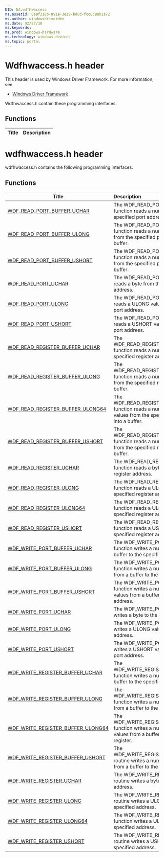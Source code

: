 ```yaml
---
UID: NA:wdfhwaccess
ms.assetid: 0e8f318b-891e-3e29-bd6d-fcc8c89b1a72
ms.author: windowsdriverdev
ms.date: 02/27/18
ms.keywords: 
ms.prod: windows-hardware
ms.technology: windows-devices
ms.topic: portal
---
```


# Wdfhwaccess.h header



This header is used by Windows Driver Framework. For more information, see
- [Windows Driver Framework](../_wdf/index.md)

Wdfhwaccess.h contain these programming interfaces:


## Functions

| Title   | Description   |
| ---- |:----

# wdfhwaccess.h header



wdfhwaccess.h contains the following programming interfaces:





## Functions
| Title | Description |
| ---- |:---- |
| [WDF_READ_PORT_BUFFER_UCHAR](nf-wdfhwaccess-wdf_read_port_buffer_uchar.md) | The WDF_READ_PORT_BUFFER_UCHAR function reads a number of bytes from the specified port address into a buffer. |
| [WDF_READ_PORT_BUFFER_ULONG](nf-wdfhwaccess-wdf_read_port_buffer_ulong.md) | The WDF_READ_PORT_BUFFER_ULONG function reads a number of ULONG values from the specified port address into a buffer. |
| [WDF_READ_PORT_BUFFER_USHORT](nf-wdfhwaccess-wdf_read_port_buffer_ushort.md) | The WDF_READ_PORT_BUFFER_USHORT function reads a number of USHORT values from the specified port address into a buffer. |
| [WDF_READ_PORT_UCHAR](nf-wdfhwaccess-wdf_read_port_uchar.md) | The WDF_READ_PORT_UCHAR function reads a byte from the specified port address. |
| [WDF_READ_PORT_ULONG](nf-wdfhwaccess-wdf_read_port_ulong.md) | The WDF_READ_PORT_ULONG function reads a ULONG value from the specified port address. |
| [WDF_READ_PORT_USHORT](nf-wdfhwaccess-wdf_read_port_ushort.md) | The WDF_READ_PORT_USHORT function reads a USHORT value from the specified port address. |
| [WDF_READ_REGISTER_BUFFER_UCHAR](nf-wdfhwaccess-wdf_read_register_buffer_uchar.md) | The WDF_READ_REGISTER_BUFFER_UCHAR function reads a number of bytes from the specified register address into a buffer. |
| [WDF_READ_REGISTER_BUFFER_ULONG](nf-wdfhwaccess-wdf_read_register_buffer_ulong.md) | The WDF_READ_REGISTER_BUFFER_ULONG function reads a number of ULONG values from the specified register address into a buffer. |
| [WDF_READ_REGISTER_BUFFER_ULONG64](nf-wdfhwaccess-wdf_read_register_buffer_ulong64.md) | The WDF_READ_REGISTER_BUFFER_ULONG64 function reads a number of ULONG64 values from the specified register address into a buffer. |
| [WDF_READ_REGISTER_BUFFER_USHORT](nf-wdfhwaccess-wdf_read_register_buffer_ushort.md) | The WDF_READ_REGISTER_BUFFER_USHORT function reads a number of USHORT values from the specified register address into a buffer. |
| [WDF_READ_REGISTER_UCHAR](nf-wdfhwaccess-wdf_read_register_uchar.md) | The WDF_READ_REGISTER_UCHAR function reads a byte from the specified register address. |
| [WDF_READ_REGISTER_ULONG](nf-wdfhwaccess-wdf_read_register_ulong.md) | The WDF_READ_REGISTER_ULONG function reads a ULONG value from the specified register address. |
| [WDF_READ_REGISTER_ULONG64](nf-wdfhwaccess-wdf_read_register_ulong64.md) | The WDF_READ_REGISTER_ULONG64 function reads a ULONG64 value from the specified register address. |
| [WDF_READ_REGISTER_USHORT](nf-wdfhwaccess-wdf_read_register_ushort.md) | The WDF_READ_REGISTER_USHORT function reads a USHORT value from the specified register address. |
| [WDF_WRITE_PORT_BUFFER_UCHAR](nf-wdfhwaccess-wdf_write_port_buffer_uchar.md) | The WDF_WRITE_PORT_BUFFER_UCHAR function writes a number of bytes from a buffer to the specified port. |
| [WDF_WRITE_PORT_BUFFER_ULONG](nf-wdfhwaccess-wdf_write_port_buffer_ulong.md) | The WDF_WRITE_PORT_BUFFER_ULONG function writes a number of ULONG values from a buffer to the specified port address. |
| [WDF_WRITE_PORT_BUFFER_USHORT](nf-wdfhwaccess-wdf_write_port_buffer_ushort.md) | The WDF_WRITE_PORT_BUFFER_USHORT function writes a number of USHORT values from a buffer to the specified port address. |
| [WDF_WRITE_PORT_UCHAR](nf-wdfhwaccess-wdf_write_port_uchar.md) | The WDF_WRITE_PORT_UCHAR function writes a byte to the specified port address. |
| [WDF_WRITE_PORT_ULONG](nf-wdfhwaccess-wdf_write_port_ulong.md) | The WDF_WRITE_PORT_ULONG function writes a ULONG value to the specified port address. |
| [WDF_WRITE_PORT_USHORT](nf-wdfhwaccess-wdf_write_port_ushort.md) | The WDF_WRITE_PORT_USHORT function writes a USHORT value to the specified port address. |
| [WDF_WRITE_REGISTER_BUFFER_UCHAR](nf-wdfhwaccess-wdf_write_register_buffer_uchar.md) | The WDF_WRITE_REGISTER_BUFFER_UCHAR function writes a number of bytes from a buffer to the specified register. |
| [WDF_WRITE_REGISTER_BUFFER_ULONG](nf-wdfhwaccess-wdf_write_register_buffer_ulong.md) | The WDF_WRITE_REGISTER_BUFFER_ULONG function writes a number of ULONG values from a buffer to the specified register. |
| [WDF_WRITE_REGISTER_BUFFER_ULONG64](nf-wdfhwaccess-wdf_write_register_buffer_ulong64.md) | The WDF_WRITE_REGISTER_BUFFER_ULONG64 function writes a number of ULONG64 values from a buffer to the specified register. |
| [WDF_WRITE_REGISTER_BUFFER_USHORT](nf-wdfhwaccess-wdf_write_register_buffer_ushort.md) | The WDF_WRITE_REGISTER_BUFFER_USHORT routine writes a number of USHORT values from a buffer to the specified register. |
| [WDF_WRITE_REGISTER_UCHAR](nf-wdfhwaccess-wdf_write_register_uchar.md) | The WDF_WRITE_REGISTER_UCHAR routine writes a byte to the specified address. |
| [WDF_WRITE_REGISTER_ULONG](nf-wdfhwaccess-wdf_write_register_ulong.md) | The WDF_WRITE_REGISTER_ULONG routine writes a ULONG value to the specified address. |
| [WDF_WRITE_REGISTER_ULONG64](nf-wdfhwaccess-wdf_write_register_ulong64.md) | The WDF_WRITE_REGISTER_ULONG64 function writes a ULONG64 value to the specified address. |
| [WDF_WRITE_REGISTER_USHORT](nf-wdfhwaccess-wdf_write_register_ushort.md) | The WDF_WRITE_REGISTER_USHORT routine writes a USHORT value to the specified address. |